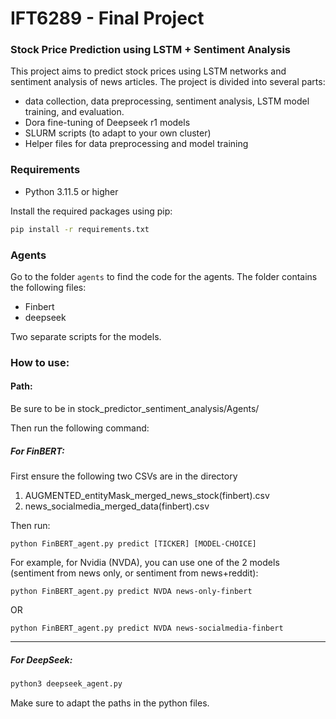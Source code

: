 # IFT6289 - Final Project

### Stock Price Prediction using LSTM + Sentiment Analysis

This project aims to predict stock prices using LSTM networks and sentiment analysis of news articles. The project is divided into several parts:
- data collection, data preprocessing, sentiment analysis, LSTM model training, and evaluation.
- Dora fine-tuning of Deepseek r1 models
- SLURM scripts (to adapt to your own cluster)
- Helper files for data preprocessing and model training


### Requirements
- Python 3.11.5 or higher

Install the required packages using pip:
```bash
pip install -r requirements.txt
```

### Agents
Go to the folder `agents` to find the code for the agents. The folder contains the following files:
- Finbert
- deepseek

Two separate scripts for the models.

### How to use:


#### Path:

Be sure to be in stock_predictor_sentiment_analysis/Agents/

Then run the following command:

##### For FinBERT:

First ensure the following two CSVs are in the directory 

1. AUGMENTED_entityMask_merged_news_stock(finbert).csv
2. news_socialmedia_merged_data(finbert).csv

Then run: 
```
python FinBERT_agent.py predict [TICKER] [MODEL-CHOICE]
```

For example, for Nvidia (NVDA), you can use one of the 2 models (sentiment from news only, or sentiment from news+reddit):
```
python FinBERT_agent.py predict NVDA news-only-finbert
```
OR
```
python FinBERT_agent.py predict NVDA news-socialmedia-finbert
```
---------------------
##### For DeepSeek:

```bash
python3 deepseek_agent.py
```

Make sure to adapt the paths in the python files.
